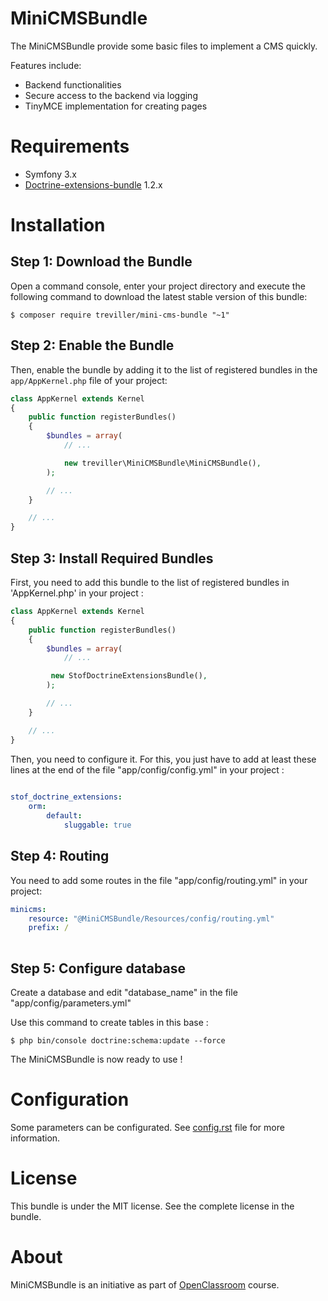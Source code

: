 MiniCMSBundle
=============

The MiniCMSBundle provide some basic files to implement a CMS quickly. 

Features include:

- Backend functionalities
- Secure access to the backend via logging
- TinyMCE implementation for creating pages


Requirements
============

- Symfony 3.x
- [Doctrine-extensions-bundle](https://packagist.org/packages/stof/doctrine-extensions-bundle) 1.2.x

Installation
============

Step 1: Download the Bundle
---------------------------

Open a command console, enter your project directory and execute the
following command to download the latest stable version of this bundle:

```console
$ composer require treviller/mini-cms-bundle "~1"
```

Step 2: Enable the Bundle
-------------------------

Then, enable the bundle by adding it to the list of registered bundles
in the `app/AppKernel.php` file of your project:

```php
class AppKernel extends Kernel
{
    public function registerBundles()
    {
        $bundles = array(
            // ...

            new treviller\MiniCMSBundle\MiniCMSBundle(),
        );

        // ...
    }

    // ...
}
```

Step 3: Install Required Bundles
--------------------------------

First, you need to add this bundle to the list of registered bundles in 'AppKernel.php' in your project :

```php
class AppKernel extends Kernel
{
    public function registerBundles()
    {
        $bundles = array(
            // ...

         new StofDoctrineExtensionsBundle(),
        );

        // ...
    }

    // ...
}
```

Then, you need to configure it. For this, you just have to add at least 
these lines at the end of the file "app/config/config.yml" in your project :

```yaml
    
stof_doctrine_extensions:
    orm:
        default:
            sluggable: true

```

Step 4: Routing
---------------

You need to add some routes in the file "app/config/routing.yml" in your project:

```yaml
minicms:
    resource: "@MiniCMSBundle/Resources/config/routing.yml"
    prefix: /
    
```

Step 5: Configure database
--------------------------
Create a database and edit "database_name" in the file "app/config/parameters.yml"

Use this command to create tables in this base : 

```console
$ php bin/console doctrine:schema:update --force
```

The MiniCMSBundle is now ready to use ! 

Configuration
=============

Some parameters can be configurated. See [config.rst](https://github.com/treviller/MiniCMS/blob/master/Resources/doc/config.rst) file for more information.

License
=======

This bundle is under the MIT license. See the complete license in the bundle.

About
=====

MiniCMSBundle is an initiative as part of [OpenClassroom](https://openclassrooms.com/courses/developpez-votre-site-web-avec-le-framework-symfony) course.
